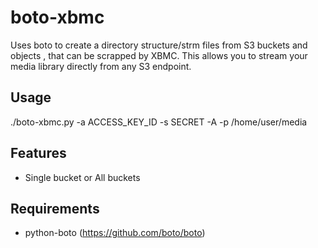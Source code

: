 boto-xbmc
=========

Uses boto to create a directory structure/strm files from S3 buckets and objects , that can be scrapped by XBMC. This allows you to stream your media library directly from any S3 endpoint.

## Usage
./boto-xbmc.py -a ACCESS_KEY_ID -s SECRET -A -p /home/user/media 

## Features
* Single bucket or All buckets

## Requirements
*  python-boto (https://github.com/boto/boto)
